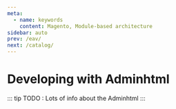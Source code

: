 ```yaml
---
meta:
  - name: keywords
    content: Magento, Module-based architecture
sidebar: auto
prev: /eav/
next: /catalog/
---
```

# Developing with Adminhtml

::: tip
TODO : Lots of info about the Adminhtml 
:::